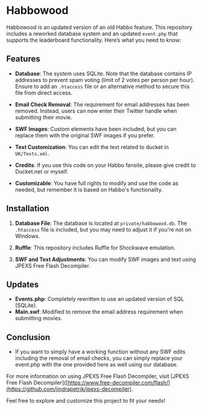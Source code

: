 # Habbowood

Habbowood is an updated version of an old Habbo feature. This repository includes a reworked database system and an updated `event.php` that supports the leaderboard functionality. Here’s what you need to know:

## Features

- **Database**: The system uses SQLite. Note that the database contains IP addresses to prevent spam voting (limit of 2 votes per person per hour). Ensure to add an `.htaccess` file or an alternative method to secure this file from direct access.
  
- **Email Check Removal**: The requirement for email addresses has been removed. Instead, users can now enter their Twitter handle when submitting their movie.

- **SWF Images**: Custom elements have been included, but you can replace them with the original SWF images if you prefer.

- **Text Customization**: You can edit the text related to ducket in `UK/Texts.xml`.

- **Credits**: If you use this code on your Habbo fansite, please give credit to Ducket.net or myself.

- **Customizable**: You have full rights to modify and use the code as needed, but remember it is based on Habbo's functionality.

## Installation

1. **Database File**: The database is located at `private/habbowood.db`. The `.htaccess` file is included, but you may need to adjust it if you're not on Windows.

2. **Ruffle**: This repository includes Ruffle for Shockwave emulation.

3. **SWF and Text Adjustments**: You can modify SWF images and text using JPEXS Free Flash Decompiler.

## Updates

- **Events.php**: Completely rewritten to use an updated version of SQL (SQLite).
- **Main.swf**: Modified to remove the email address requirement when submitting movies.

## Conclusion

- If you want to simply have a working function without any SWF edits including the removal of email checks, you can simply replace your event.php with the one provided here as well using our database. 

For more information on using JPEXS Free Flash Decompiler, visit [JPEXS Free Flash Decompiler]([https://www.free-decompiler.com/flash/](https://github.com/jindrapetrik/jpexs-decompiler). 

Feel free to explore and customize this project to fit your needs!
